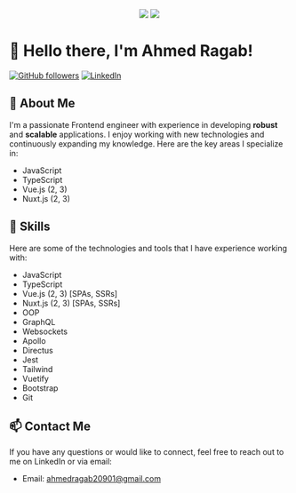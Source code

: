 <div align="center">
  <img src="https://media.giphy.com/media/AFdcYElkoNAUE/giphy.gif" />
  <img src="https://media.giphy.com/media/AFdcYElkoNAUE/giphy.gif" />
</div>

# 👋 Hello there, I'm Ahmed Ragab!

[![GitHub followers](https://img.shields.io/github/followers/ahmedragab20?style=social)](https://github.com/ahmedragab20)
[![LinkedIn](https://img.shields.io/badge/-LinkedIn-blue?style=flat-square&logo=Linkedin&logoColor=white&link=https://www.linkedin.com/in/ahmed-ragab-bb75541b3)](https://www.linkedin.com/in/ahmed-ragab-bb75541b3)

## 🚀 About Me

I'm a passionate Frontend engineer with experience in developing **robust** and **scalable** applications. I enjoy working with new technologies and continuously expanding my knowledge. Here are the key areas I specialize in:

- JavaScript
- TypeScript
- Vue.js (2, 3)
- Nuxt.js (2, 3)

## 🔧 Skills

Here are some of the technologies and tools that I have experience working with:

- JavaScript
- TypeScript
- Vue.js (2, 3) [SPAs, SSRs]
- Nuxt.js (2, 3) [SPAs, SSRs]
- OOP
- GraphQL
- Websockets
- Apollo
- Directus
- Jest
- Tailwind
- Vuetify
- Bootstrap
- Git

## 📫 Contact Me

If you have any questions or would like to connect, feel free to reach out to me on LinkedIn or via email:

- Email: ahmedragab20901@gmail.com
